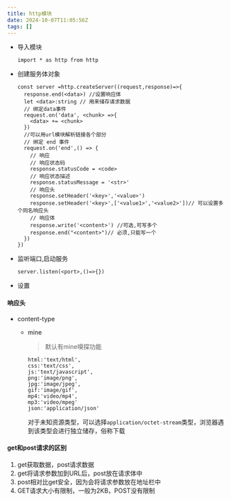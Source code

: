 ```yaml
---
title: http模块
date: 2024-10-07T11:05:56Z
tags: []
---
```


* 导入模块

  ```node
  import * as http from http
  ```
  
* 创建服务体对象

  ```node
  const server =http.createServer((request,response)=>{
    response.end(<data>) //设置响应体
    let <data>:string // 用来储存请求数据
    // 绑定data事件
    request.on('data', <chunk> =>{
      <data> += <chunk>
    })
    //可以用url模块解析链接各个部分
    // 绑定 end 事件
    request.on('end',() => {
      // 响应
      // 响应状态码
      response.statusCode = <code>
      // 响应状态描述
      response.statusMessage = '<str>'
      // 响应头
      response.setHeader('<key>','<value>')
      response.setHeader('<key>',['<value1>','<value2>'])// 可以设置多个同名响应头
      // 响应体
      response.write('<content>') //可选,可写多个
      response.end("<content>")// 必须,只能写一个
    })
  })
  ```

* 监听端口,启动服务

  ```node
  server.listen(<port>,()=>{})
  ```
  
* 设置

#### 响应头

* content-type

  * mine

    > 默认有mine嗅探功能
    >

    ```node
    html:'text/html',
    css:'text/css',
    js:'text/javascript',
    png:'image/png',
    jpg:'image/jpeg',
    gif:'image/gif',
    mp4:'video/mp4',
    mp3:'video/mpeg'
    json:'application/json'
    ```

    对于未知资源类型，可以选择`application/octet-stream`​类型，浏览器遇到该类型会进行独立储存，俗称下载

#### get和post请求的区别

1. get获取数据，post请求数据
2. get将请求参数加到URL后，post放在请求体中
3. post相对比get安全，因为会将请求参数放在地址栏中
4. GET请求大小有限制，一般为2KB，POST没有限制
